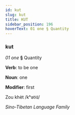 ```yaml
---
id: kut
slug: kut
title: KUT
sidebar_position: 196
hoverText: 01 one § Quantity
---
```


### kut

*01 one* **§** Quantity

**Verb**: to be one

**Noun**: one

**Modifier**: first

Zou khèt /kʰət˧˩/

*Sino-Tibetan Language Family*